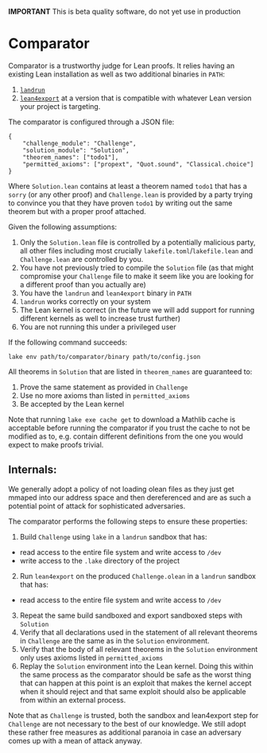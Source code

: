 **IMPORTANT** This is beta quality software, do not yet use in production

# Comparator
Comparator is a trustworthy judge for Lean proofs. It relies having an existing Lean installation as
well as two additional binaries in `PATH`:
1. [`landrun`](https://github.com/Zouuup/landrun)
2. [`lean4export`](https://github.com/leanprover/lean4export/) at a version that is compatible with
   whatever Lean version your project is targeting.

The comparator is configured through a JSON file:
```
{
    "challenge_module": "Challenge",
    "solution_module": "Solution",
    "theorem_names": ["todo1"],
    "permitted_axioms": ["propext", "Quot.sound", "Classical.choice"]
}
```
Where `Solution.lean` contains at least a theorem named `todo1` that has a `sorry` (or any other proof)
and `Challenge.lean` is provided by a party trying to convince you that they have proven `todo1` by
writing out the same theorem but with a proper proof attached.

Given the following assumptions:
1. Only the `Solution.lean` file is controlled by a potentially malicious party, all other files
   including most crucially `lakefile.toml`/`lakefile.lean` and `Challenge.lean` are controlled by
   you.
2. You have not previously tried to compile the `Solution` file (as that might compromise your
   `Challenge` file to make it seem like you are looking for a different proof than you actually are)
3. You have the `landrun` and `lean4export` binary in `PATH`
4. `landrun` works correctly on your system
5. The Lean kernel is correct (in the future we will add support for running different kernels as
   well to increase trust further)
6. You are not running this under a privileged user

If the following command succeeds:
```
lake env path/to/comparator/binary path/to/config.json
```

All theorems in `Solution` that are listed in `theorem_names` are guaranteed to:
1. Prove the same statement as provided in `Challenge`
2. Use no more axioms than listed in `permitted_axioms`
3. Be accepted by the Lean kernel

Note that running `lake exe cache get` to download a Mathlib cache is acceptable before running the
comparator if you trust the cache to not be modified as to, e.g. contain different definitions from
the one you would expect to make proofs trivial.


## Internals:
We generally adopt a policy of not loading olean files as they just get mmaped into our address
space and then dereferenced and are as such a potential point of attack for sophisticated adversaries.

The comparator performs the following steps to ensure these properties:
1. Build `Challenge` using `lake` in a `landrun` sandbox that has:
  - read access to the entire file system and write access to `/dev`
  - write access to the `.lake` directory of the project
2. Run `lean4export` on the produced `Challenge.olean` in a `landrun` sandbox that has:
  - read access to the entire file system and write access to `/dev`
3. Repeat the same build sandboxed and export sandboxed steps with `Solution`
4. Verify that all declarations used in the statement of all relevant theorems in `Challenge`
   are the same as in the `Solution` environment.
5. Verify that the body of all relevant theorems in the `Solution` environment only uses axioms
   listed in `permitted_axioms`
6. Replay the `Solution` environment into the Lean kernel. Doing this within the same process as the
   comparator should be safe as the worst thing that can happen at this point is an exploit that
   makes the kernel accept when it should reject and that same exploit should also be applicable
   from within an external process.

Note that as `Challenge` is trusted, both the sandbox and lean4export step for `Challenge` are not
necessary to the best of our knowledge. We still adopt these rather free measures as additional
paranoia in case an adversary comes up with a mean of attack anyway.
